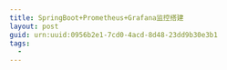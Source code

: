 ```yaml
---
title: SpringBoot+Prometheus+Grafana监控搭建
layout: post
guid: urn:uuid:0956b2e1-7cd0-4acd-8d48-23dd9b30e3b1
tags:
  - 
---
```




